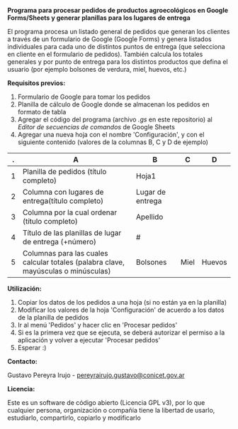 **Programa para procesar pedidos de productos agroecológicos en Google Forms/Sheets y generar planillas para los lugares de entrega**

El programa procesa un listado general de pedidos que generan los clientes a través de un formulario de Google (Google Forms) y genera listados individuales para cada uno de distintos puntos de entrega (que selecciona en cliente en el formulario de pedidos). También calcula los totales generales y por punto de entrega para los distintos productos que defina el usuario (por ejemplo bolsones de verdura, miel, huevos, etc.)

**Requisitos previos:**

1. Formulario de Google para tomar los pedidos
2. Planilla de cálculo de Google donde se almacenan los pedidos en formato de tabla
3. Agregar el código del programa (archivo _.gs_ en este repositorio) al _Editor de secuencias de comandos_ de Google Sheets
4. Agregar una nueva hoja con el nombre 'Configuración', y con el siguiente contenido (valores de la columnas B, C y D de ejemplo)

. | A | B | C | D
--- | --- | --- | --- | ---
1 | Planilla de pedidos (título completo)	| Hoja1	 
2 | Columna con lugares de entrega(título completo)	| Lugar de entrega 
3 | Columna por la cual ordenar (título completo)	| Apellido
4 | Título de las planillas de lugar de entrega (+número)	| #	
5 | Columnas para las cuales calcular totales (palabra clave, mayúsculas o minúsculas)	| Bolsones	| Miel	| Huevos

**Utilización:**

1. Copiar los datos de los pedidos a una hoja (si no están ya en la planilla)
2. Modificar los valores de la hoja 'Configuración' de acuerdo a los datos de la planilla de pedidos
3. Ir al menú 'Pedidos' y hacer clic en 'Procesar pedidos'
4. Si es la primera vez que se ejecuta, se deberá autorizar el permiso a la aplicación y volver a ejecutar 'Procesar pedidos'
5. Esperar :)

**Contacto:**

Gustavo Pereyra Irujo - pereyrairujo.gustavo@conicet.gov.ar

**Licencia:**

Este es un software de código abierto (Licencia GPL v3), por lo que cualquier persona, organización o compañía tiene la libertad de usarlo, estudiarlo, compartirlo, copiarlo y modificarlo
